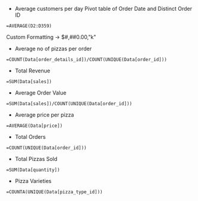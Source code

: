 - Average customers per day
Pivot table of Order Date and Distinct Order ID
```
=AVERAGE(D2:D359)
```
Custom Formatting -> $#,##0.00,"k"

- Average no of pizzas per order
```
=COUNT(Data[order_details_id])/COUNT(UNIQUE(Data[order_id]))
```

- Total Revenue
```
=SUM(Data[sales])
```

- Average Order Value
```
=SUM(Data[sales])/COUNT(UNIQUE(Data[order_id]))
```

- Average price per pizza
```
=AVERAGE(Data[price])
```

- Total Orders
```
=COUNT(UNIQUE(Data[order_id]))
```

- Total Pizzas Sold
```
=SUM(Data[quantity])
```

- Pizza Varieties
```
=COUNTA(UNIQUE(Data[pizza_type_id]))
```
